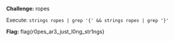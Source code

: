 **Challenge:** ropes

Execute: `strings ropes | grep '{' && strings ropes | grep '}'`

**Flag:** flag{r0pes_ar3_just_l0ng_str1ngs}
